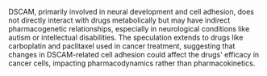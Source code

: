 DSCAM, primarily involved in neural development and cell adhesion, does not directly interact with drugs metabolically but may have indirect pharmacogenetic relationships, especially in neurological conditions like autism or intellectual disabilities. The speculation extends to drugs like carboplatin and paclitaxel used in cancer treatment, suggesting that changes in DSCAM-related cell adhesion could affect the drugs' efficacy in cancer cells, impacting pharmacodynamics rather than pharmacokinetics.